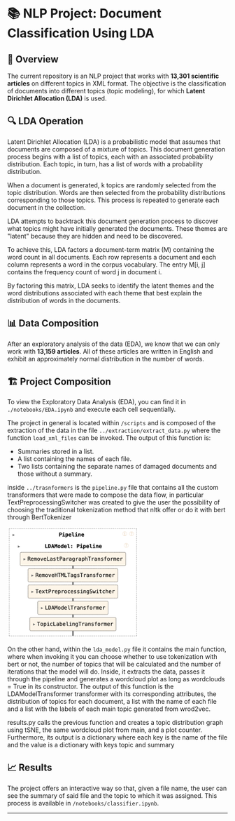 # 📚 NLP Project: Document Classification Using LDA

## 📝 Overview

The current repository is an NLP project that works with **13,301 scientific articles** on different topics in XML format. The objective is the classification of documents into different topics (topic modeling), for which **Latent Dirichlet Allocation (LDA)** is used.

## 🔍 LDA Operation

Latent Dirichlet Allocation (LDA) is a probabilistic model that assumes that documents are composed of a mixture of topics. This document generation process begins with a list of topics, each with an associated probability distribution. Each topic, in turn, has a list of words with a probability distribution.

When a document is generated, k topics are randomly selected from the topic distribution. Words are then selected from the probability distributions corresponding to those topics. This process is repeated to generate each document in the collection.

LDA attempts to backtrack this document generation process to discover what topics might have initially generated the documents. These themes are "latent" because they are hidden and need to be discovered.

To achieve this, LDA factors a document-term matrix (M) containing the word count in all documents. Each row represents a document and each column represents a word in the corpus vocabulary. The entry M[i, j] contains the frequency count of word j in document i.

By factoring this matrix, LDA seeks to identify the latent themes and the word distributions associated with each theme that best explain the distribution of words in the documents.

## 📊 Data Composition

After an exploratory analysis of the data (EDA), we know that we can only work with **13,159 articles**. All of these articles are written in English and exhibit an approximately normal distribution in the number of words.

## 🏗️ Project Composition

To view the Exploratory Data Analysis (EDA), you can find it in `./notebooks/EDA.ipynb` and execute each cell sequentially.

The project in general is located within `/scripts` and is composed of the extraction of the data in the file `../extraction/extract_data.py` where the function `load_xml_files` can be invoked. The output of this function is:
- Summaries stored in a list.
- A list containing the names of each file.
- Two lists containing the separate names of damaged documents and those without a summary.

inside `../trasnformers` is the `pipeline.py` file that contains all the custom transformers that were made to compose the data flow, in particular TextPreprocessingSwitcher was created to give the user the possibility of choosing the traditional tokenization method that nltk offer or do it with bert through BertTokenizer

<img src="pipeline.png" alt="Data Distribution" width="300">


On the other hand, within the `lda_model.py` file it contains the main function, where when invoking it you can choose whether to use tokenization with bert or not, the number of topics that will be calculated and the number of iterations that the model will do. Inside, it extracts the data, passes it through the pipeline and generates a wordcloud plot as long as wordclouds = True in its constructor. The output of this function is the LDAModelTransformer transformer with its corresponding attributes, the distribution of topics for each document, a list with the name of each file and a list with the labels of each main topic generated from wrod2vec.

results.py calls the previous function and creates a topic distribution graph using tSNE, the same wordcloud plot from main, and a plot counter. Furthermore, its output is a dictionary where each key is the name of the file and the value is a dictionary with keys topic and summary

## 📈 Results

The project offers an interactive way so that, given a file name, the user can see the summary of said file and the topic to which it was assigned. This process is available in `/notebooks/classifier.ipynb`.

---

